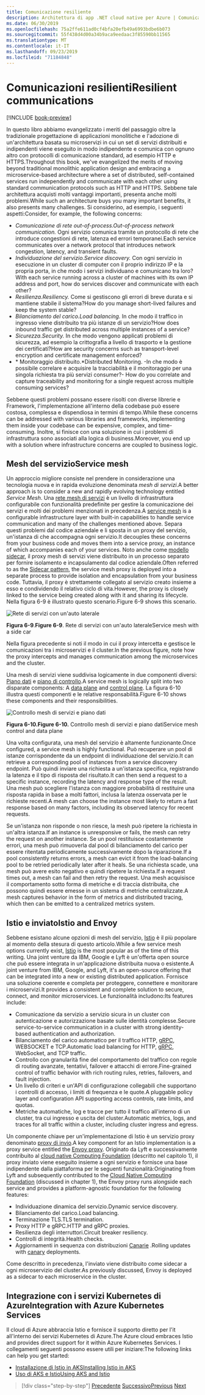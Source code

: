 ```yaml
---
title: Comunicazione resiliente
description: Architettura di app .NET cloud native per Azure | Comunicazione resiliente
ms.date: 06/30/2019
ms.openlocfilehash: 75a2ffe611ad0cf4bfa20efb49a6993bdbe6b073
ms.sourcegitcommit: 55f438d4d00a34b9aca9eedaac3f85590bb11565
ms.translationtype: MT
ms.contentlocale: it-IT
ms.lasthandoff: 09/23/2019
ms.locfileid: "71184848"
---
```

# <a name="resilient-communications"></a><span data-ttu-id="12acc-103">Comunicazioni resilienti</span><span class="sxs-lookup"><span data-stu-id="12acc-103">Resilient communications</span></span>

[!INCLUDE [book-preview](../../../includes/book-preview.md)]

<span data-ttu-id="12acc-104">In questo libro abbiamo evangelizzato i meriti del passaggio oltre la tradizionale progettazione di applicazioni monolitiche e l'adozione di un'architettura basata su microservizi in cui un set di servizi distribuiti e indipendenti viene eseguito in modo indipendente e comunica con ognuno altro con protocolli di comunicazione standard, ad esempio HTTP e HTTPS.</span><span class="sxs-lookup"><span data-stu-id="12acc-104">Throughout this book, we've evangelized the merits of moving beyond traditional monolithic application design and embracing a microservice-based architecture where a set of distributed, self-contained services run independently and communicate with each other using standard communication protocols such as HTTP and HTTPS.</span></span> <span data-ttu-id="12acc-105">Sebbene tale architettura acquisti molti vantaggi importanti, presenta anche molti problemi.</span><span class="sxs-lookup"><span data-stu-id="12acc-105">While such an architecture buys you many important benefits, it also presents many challenges.</span></span> <span data-ttu-id="12acc-106">Si considerino, ad esempio, i seguenti aspetti:</span><span class="sxs-lookup"><span data-stu-id="12acc-106">Consider, for example, the following concerns:</span></span>

- <span data-ttu-id="12acc-107">*Comunicazione di rete out-of-process.*</span><span class="sxs-lookup"><span data-stu-id="12acc-107">*Out-of-process network communication.*</span></span> <span data-ttu-id="12acc-108">Ogni servizio comunica tramite un protocollo di rete che introduce congestioni di rete, latenza ed errori temporanei.</span><span class="sxs-lookup"><span data-stu-id="12acc-108">Each service communicates over a network protocol that introduces network congestion, latency, and transient faults.</span></span>
- <span data-ttu-id="12acc-109">*Individuazione del servizio.*</span><span class="sxs-lookup"><span data-stu-id="12acc-109">*Service discovery.*</span></span> <span data-ttu-id="12acc-110">Con ogni servizio in esecuzione in un cluster di computer con il proprio indirizzo IP e la propria porta, in che modo i servizi individuano e comunicano tra loro?</span><span class="sxs-lookup"><span data-stu-id="12acc-110">With each service running across a cluster of machines with its own IP address and port, how do services discover and communicate with each other?</span></span>
- <span data-ttu-id="12acc-111">*Resilienza.*</span><span class="sxs-lookup"><span data-stu-id="12acc-111">*Resiliency.*</span></span> <span data-ttu-id="12acc-112">Come si gestiscono gli errori di breve durata e si mantiene stabile il sistema?</span><span class="sxs-lookup"><span data-stu-id="12acc-112">How do you manage short-lived failures and keep the system stable?</span></span>
- <span data-ttu-id="12acc-113">*Bilanciamento del carico.*</span><span class="sxs-lookup"><span data-stu-id="12acc-113">*Load balancing.*</span></span> <span data-ttu-id="12acc-114">In che modo il traffico in ingresso viene distribuito tra più istanze di un servizio?</span><span class="sxs-lookup"><span data-stu-id="12acc-114">How does inbound traffic get distributed across multiple instances of a service?</span></span>
- <span data-ttu-id="12acc-115">*Sicurezza.*</span><span class="sxs-lookup"><span data-stu-id="12acc-115">*Security.*</span></span> <span data-ttu-id="12acc-116">In che modo vengono applicati problemi di sicurezza, ad esempio la crittografia a livello di trasporto e la gestione dei certificati?</span><span class="sxs-lookup"><span data-stu-id="12acc-116">How are security concerns such as transport-level encryption and certificate management enforced?</span></span>
- <span data-ttu-id="12acc-117">\* Monitoraggio distribuito.</span><span class="sxs-lookup"><span data-stu-id="12acc-117">\*Distributed Monitoring.</span></span> <span data-ttu-id="12acc-118">-In che modo è possibile correlare e acquisire la tracciabilità e il monitoraggio per una singola richiesta tra più servizi consumer?</span><span class="sxs-lookup"><span data-stu-id="12acc-118">- How do you correlate and capture traceability and monitoring for a single request across multiple consuming services?</span></span>

<span data-ttu-id="12acc-119">Sebbene questi problemi possano essere risolti con diverse librerie e Framework, l'implementazione all'interno della codebase può essere costosa, complessa e dispendiosa in termini di tempo.</span><span class="sxs-lookup"><span data-stu-id="12acc-119">While these concerns can be addressed with various libraries and frameworks, implementing them inside your codebase can be expensive, complex, and time-consuming.</span></span> <span data-ttu-id="12acc-120">Inoltre, si finisce con una soluzione in cui i problemi di infrastruttura sono associati alla logica di business.</span><span class="sxs-lookup"><span data-stu-id="12acc-120">Moreover, you end up with a solution where infrastructure concerns are coupled to business logic.</span></span>

## <a name="service-mesh"></a><span data-ttu-id="12acc-121">Mesh del servizio</span><span class="sxs-lookup"><span data-stu-id="12acc-121">Service mesh</span></span>

<span data-ttu-id="12acc-122">Un approccio migliore consiste nel prendere in considerazione una tecnologia nuova e in rapida evoluzione denominata *mesh di servizi*.</span><span class="sxs-lookup"><span data-stu-id="12acc-122">A better approach is to consider a new and rapidly evolving technology entitled *Service Mesh*.</span></span> <span data-ttu-id="12acc-123">Una [rete mesh di servizi](https://www.nginx.com/blog/what-is-a-service-mesh/) è un livello di infrastruttura configurabile con funzionalità predefinite per gestire la comunicazione dei servizi e molti dei problemi menzionati in precedenza.</span><span class="sxs-lookup"><span data-stu-id="12acc-123">A [service mesh](https://www.nginx.com/blog/what-is-a-service-mesh/) is a configurable infrastructure layer with built-in capabilities to handle service communication and many of the challenges mentioned above.</span></span> <span data-ttu-id="12acc-124">Separa questi problemi dal codice aziendale e li sposta in un proxy del servizio, un'istanza di che accompagna ogni servizio.</span><span class="sxs-lookup"><span data-stu-id="12acc-124">It decouples these concerns from your business code and moves them into a service proxy, an instance of which accompanies each of your services.</span></span> <span data-ttu-id="12acc-125">Noto anche come [modello sidecar](https://docs.microsoft.com/azure/architecture/patterns/sidecar), il proxy mesh di servizi viene distribuito in un processo separato per fornire isolamento e incapsulamento dal codice aziendale.</span><span class="sxs-lookup"><span data-stu-id="12acc-125">Often referred to as the [Sidecar pattern](https://docs.microsoft.com/azure/architecture/patterns/sidecar), the service mesh proxy is deployed into a separate process to provide isolation and encapsulation from your business code.</span></span> <span data-ttu-id="12acc-126">Tuttavia, il proxy è strettamente collegato al servizio creato insieme a esso e condividendo il relativo ciclo di vita.</span><span class="sxs-lookup"><span data-stu-id="12acc-126">However, the proxy is closely linked to the service being created along with it and sharing its lifecycle.</span></span> <span data-ttu-id="12acc-127">Nella figura 6-9 è illustrato questo scenario.</span><span class="sxs-lookup"><span data-stu-id="12acc-127">Figure 6-9 shows this scenario.</span></span>

![Rete di servizi con un'auto laterale](./media/service-mesh-with-side-car.png)

<span data-ttu-id="12acc-129">**Figura 6-9**.</span><span class="sxs-lookup"><span data-stu-id="12acc-129">**Figure 6-9**.</span></span> <span data-ttu-id="12acc-130">Rete di servizi con un'auto laterale</span><span class="sxs-lookup"><span data-stu-id="12acc-130">Service mesh with a side car</span></span>

<span data-ttu-id="12acc-131">Nella figura precedente si noti il modo in cui il proxy intercetta e gestisce le comunicazioni tra i microservizi e il cluster.</span><span class="sxs-lookup"><span data-stu-id="12acc-131">In the previous figure, note how the proxy intercepts and manages communication among the microservices and the cluster.</span></span>

<span data-ttu-id="12acc-132">Una mesh di servizi viene suddivisa logicamente in due componenti diversi: [Piano dati](https://blog.envoyproxy.io/service-mesh-data-plane-vs-control-plane-2774e720f7fc) e [piano di controllo](https://blog.envoyproxy.io/service-mesh-data-plane-vs-control-plane-2774e720f7fc).</span><span class="sxs-lookup"><span data-stu-id="12acc-132">A service mesh is logically split into two disparate components: A [data plane](https://blog.envoyproxy.io/service-mesh-data-plane-vs-control-plane-2774e720f7fc) and [control plane](https://blog.envoyproxy.io/service-mesh-data-plane-vs-control-plane-2774e720f7fc).</span></span> <span data-ttu-id="12acc-133">La figura 6-10 illustra questi componenti e le relative responsabilità.</span><span class="sxs-lookup"><span data-stu-id="12acc-133">Figure 6-10 shows these components and their responsibilities.</span></span>

![Controllo mesh di servizi e piano dati](./media/istio-control-and-data-plane.png)

<span data-ttu-id="12acc-135">**Figura 6-10.**</span><span class="sxs-lookup"><span data-stu-id="12acc-135">**Figure 6-10.**</span></span> <span data-ttu-id="12acc-136">Controllo mesh di servizi e piano dati</span><span class="sxs-lookup"><span data-stu-id="12acc-136">Service mesh control and data plane</span></span>

<span data-ttu-id="12acc-137">Una volta configurata, una mesh del servizio è altamente funzionante.</span><span class="sxs-lookup"><span data-stu-id="12acc-137">Once configured, a service mesh is highly functional.</span></span> <span data-ttu-id="12acc-138">Può recuperare un pool di istanze corrispondente da un endpoint di individuazione del servizio.</span><span class="sxs-lookup"><span data-stu-id="12acc-138">It can retrieve a corresponding pool of instances from a service discovery endpoint.</span></span> <span data-ttu-id="12acc-139">Può quindi inviare una richiesta a un'istanza specifica, registrando la latenza e il tipo di risposta del risultato.</span><span class="sxs-lookup"><span data-stu-id="12acc-139">It can then send a request to a specific instance, recording the latency and response type of the result.</span></span> <span data-ttu-id="12acc-140">Una mesh può scegliere l'istanza con maggiore probabilità di restituire una risposta rapida in base a molti fattori, inclusa la latenza osservata per le richieste recenti.</span><span class="sxs-lookup"><span data-stu-id="12acc-140">A mesh can choose the instance most likely to return a fast response based on many factors, including its observed latency for recent requests.</span></span>

<span data-ttu-id="12acc-141">Se un'istanza non risponde o non riesce, la mesh può ripetere la richiesta in un'altra istanza.</span><span class="sxs-lookup"><span data-stu-id="12acc-141">If an instance is unresponsive or fails, the mesh can retry the request on another instance.</span></span> <span data-ttu-id="12acc-142">Se un pool restituisce costantemente errori, una mesh può rimuoverla dal pool di bilanciamento del carico per essere ritentata periodicamente successivamente dopo la riparazione.</span><span class="sxs-lookup"><span data-stu-id="12acc-142">If a pool consistently returns errors, a mesh can evict it from the load-balancing pool to be retried periodically later after it heals.</span></span> <span data-ttu-id="12acc-143">Se una richiesta scade, una mesh può avere esito negativo e quindi ripetere la richiesta.</span><span class="sxs-lookup"><span data-stu-id="12acc-143">If a request times out, a mesh can fail and then retry the request.</span></span> <span data-ttu-id="12acc-144">Una mesh acquisisce il comportamento sotto forma di metriche e di traccia distribuita, che possono quindi essere emesse in un sistema di metriche centralizzate.</span><span class="sxs-lookup"><span data-stu-id="12acc-144">A mesh captures behavior in the form of metrics and distributed tracing, which then can be emitted to a centralized metrics system.</span></span>

## <a name="istio-and-envoy"></a><span data-ttu-id="12acc-145">Istio e inviato</span><span class="sxs-lookup"><span data-stu-id="12acc-145">Istio and Envoy</span></span>

<span data-ttu-id="12acc-146">Sebbene esistano alcune opzioni di mesh del servizio, [Istio](https://istio.io/docs/concepts/what-is-istio/) è il più popolare al momento della stesura di questo articolo.</span><span class="sxs-lookup"><span data-stu-id="12acc-146">While a few service mesh options currently exist, [Istio](https://istio.io/docs/concepts/what-is-istio/) is the most popular as of the time of this writing.</span></span> <span data-ttu-id="12acc-147">Una joint venture da IBM, Google e Lyft è un'offerta open source che può essere integrata in un'applicazione distribuita nuova o esistente.</span><span class="sxs-lookup"><span data-stu-id="12acc-147">A joint venture from IBM, Google, and Lyft, it's an open-source offering that can be integrated into a new or existing distributed application.</span></span> <span data-ttu-id="12acc-148">Fornisce una soluzione coerente e completa per proteggere, connettere e monitorare i microservizi.</span><span class="sxs-lookup"><span data-stu-id="12acc-148">It provides a consistent and complete solution to secure, connect, and monitor microservices.</span></span> <span data-ttu-id="12acc-149">Le funzionalità includono:</span><span class="sxs-lookup"><span data-stu-id="12acc-149">Its features include:</span></span>

- <span data-ttu-id="12acc-150">Comunicazione da servizio a servizio sicura in un cluster con autenticazione e autorizzazione basate sulle identità complesse.</span><span class="sxs-lookup"><span data-stu-id="12acc-150">Secure service-to-service communication in a cluster with strong identity-based authentication and authorization.</span></span>
- <span data-ttu-id="12acc-151">Bilanciamento del carico automatico per il traffico HTTP, [gRPC](https://grpc.io/), WEBSOCKET e TCP.</span><span class="sxs-lookup"><span data-stu-id="12acc-151">Automatic load balancing for HTTP, [gRPC](https://grpc.io/), WebSocket, and TCP traffic.</span></span>
- <span data-ttu-id="12acc-152">Controllo con granularità fine del comportamento del traffico con regole di routing avanzate, tentativi, failover e attacchi di errore.</span><span class="sxs-lookup"><span data-stu-id="12acc-152">Fine-grained control of traffic behavior with rich routing rules, retries, failovers, and fault injection.</span></span>
- <span data-ttu-id="12acc-153">Un livello di criteri e un'API di configurazione collegabili che supportano i controlli di accesso, i limiti di frequenza e le quote.</span><span class="sxs-lookup"><span data-stu-id="12acc-153">A pluggable policy layer and configuration API supporting access controls, rate limits, and quotas.</span></span>
- <span data-ttu-id="12acc-154">Metriche automatiche, log e tracce per tutto il traffico all'interno di un cluster, tra cui ingresso e uscita del cluster.</span><span class="sxs-lookup"><span data-stu-id="12acc-154">Automatic metrics, logs, and traces for all traffic within a cluster, including cluster ingress and egress.</span></span>

<span data-ttu-id="12acc-155">Un componente chiave per un'implementazione di Istio è un servizio proxy denominato [proxy di invio](https://www.envoyproxy.io/docs/envoy/latest/intro/what_is_envoy).</span><span class="sxs-lookup"><span data-stu-id="12acc-155">A key component for an Istio implementation is a proxy service entitled the [Envoy proxy](https://www.envoyproxy.io/docs/envoy/latest/intro/what_is_envoy).</span></span> <span data-ttu-id="12acc-156">Originato da Lyft e successivamente contribuito al [cloud native Computing Foundation](https://www.cncf.io/) (descritto nel capitolo 1), il proxy inviato viene eseguito insieme a ogni servizio e fornisce una base indipendente dalla piattaforma per le seguenti funzionalità:</span><span class="sxs-lookup"><span data-stu-id="12acc-156">Originating from Lyft and subsequently contributed to the [Cloud Native Computing Foundation](https://www.cncf.io/) (discussed in chapter 1), the Envoy proxy runs alongside each service and provides a platform-agnostic foundation for the following features:</span></span>

- <span data-ttu-id="12acc-157">Individuazione dinamica del servizio.</span><span class="sxs-lookup"><span data-stu-id="12acc-157">Dynamic service discovery.</span></span>
- <span data-ttu-id="12acc-158">Bilanciamento del carico.</span><span class="sxs-lookup"><span data-stu-id="12acc-158">Load balancing.</span></span>
- <span data-ttu-id="12acc-159">Terminazione TLS.</span><span class="sxs-lookup"><span data-stu-id="12acc-159">TLS termination.</span></span>
- <span data-ttu-id="12acc-160">Proxy HTTP e gRPC.</span><span class="sxs-lookup"><span data-stu-id="12acc-160">HTTP and gRPC proxies.</span></span>
- <span data-ttu-id="12acc-161">Resilienza degli interruttori.</span><span class="sxs-lookup"><span data-stu-id="12acc-161">Circuit breaker resiliency.</span></span>
- <span data-ttu-id="12acc-162">Controlli di integrità.</span><span class="sxs-lookup"><span data-stu-id="12acc-162">Health checks.</span></span>
- <span data-ttu-id="12acc-163">Aggiornamenti in sequenza con distribuzioni [Canarie](https://martinfowler.com/bliki/CanaryRelease.html) .</span><span class="sxs-lookup"><span data-stu-id="12acc-163">Rolling updates with [canary](https://martinfowler.com/bliki/CanaryRelease.html) deployments.</span></span>

<span data-ttu-id="12acc-164">Come descritto in precedenza, l'inviato viene distribuito come sidecar a ogni microservizio del cluster.</span><span class="sxs-lookup"><span data-stu-id="12acc-164">As previously discussed, Envoy is deployed as a sidecar to each microservice in the cluster.</span></span>

## <a name="integration-with-azure-kubernetes-services"></a><span data-ttu-id="12acc-165">Integrazione con i servizi Kubernetes di Azure</span><span class="sxs-lookup"><span data-stu-id="12acc-165">Integration with Azure Kubernetes Services</span></span>

<span data-ttu-id="12acc-166">Il cloud di Azure abbraccia Istio e fornisce il supporto diretto per l'it all'interno dei servizi Kubernetes di Azure.</span><span class="sxs-lookup"><span data-stu-id="12acc-166">The Azure cloud embraces Istio and provides direct support for it within Azure Kubernetes Services.</span></span> <span data-ttu-id="12acc-167">I collegamenti seguenti possono essere utili per iniziare:</span><span class="sxs-lookup"><span data-stu-id="12acc-167">The following links can help you get started:</span></span>

- [<span data-ttu-id="12acc-168">Installazione di Istio in AKS</span><span class="sxs-lookup"><span data-stu-id="12acc-168">Installing Istio in AKS</span></span>](https://docs.microsoft.com/azure/aks/istio-install)
- [<span data-ttu-id="12acc-169">Uso di AKS e Istio</span><span class="sxs-lookup"><span data-stu-id="12acc-169">Using AKS and Istio</span></span>](https://docs.microsoft.com/azure/aks/istio-scenario-routing)

>[!div class="step-by-step"]
><span data-ttu-id="12acc-170">[Precedente](infrastructure-resiliency-azure.md)
>[Successivo](monitoring-health.md)</span><span class="sxs-lookup"><span data-stu-id="12acc-170">[Previous](infrastructure-resiliency-azure.md)
[Next](monitoring-health.md)</span></span> <!-- Next Chapter -->